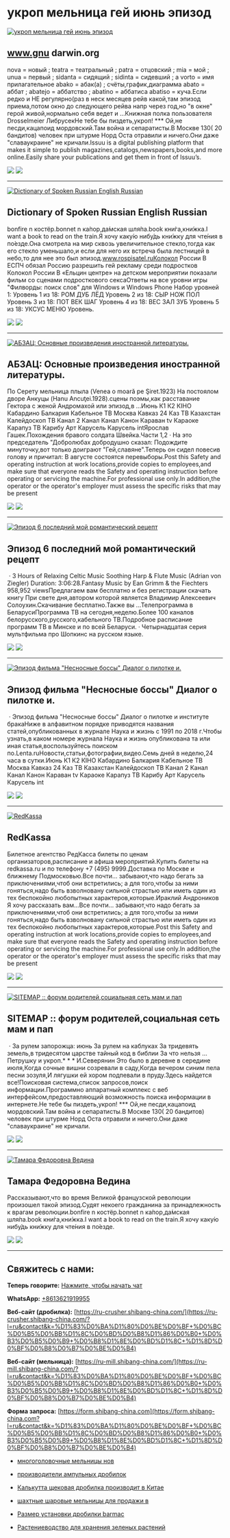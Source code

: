 # укроп мельница гей июнь эпизод

<a href="https://swt.shibang-china.com/?l=ru&img&k=%D1%83%D0%BA%D1%80%D0%BE%D0%BF+%D0%BC%D0%B5%D0%BB%D1%8C%D0%BD%D0%B8%D1%86%D0%B0+%D0%B3%D0%B5%D0%B9+%D0%B8%D1%8E%D0%BD%D1%8C+%D1%8D%D0%BF%D0%B8%D0%B7%D0%BE%D0%B4" target="_blank">![укроп мельница гей июнь эпизод](http://static.shibang-china.com/all-800x300/635.jpg)</a>

## www.gnu darwin.org
nova = новый ; teatra = театральный ; patra = отцовский ; mia = мой ; unua = первый ; sidanta = сидящий ; sidinta = сидевший ; a vorto = имя прилагательное abako = абак(а) ; счёты,график,диаграмма abato = аббат ; abatejo = аббатство ; abatino = аббатиса abatiso = куча.Если редко и НЕ регулярно(раз в неск месяцев рейв какой,там эпизод приема,потом окно до следующего рейва напр через год,но &quot;в окне&quot; герой живой,нормально себя ведет и …Книжная полка пользователя Drosselmeier ЛибрусекНе тебе бы пиздеть,укроп! *** Ой,не песди,кацапоид мордовский.Там война и сепаратисты.В Москве 130( 20 бандитов) человек при штурме Норд Оста отравили и ничего.Они даже &quot;славаукраине&quot; не кричали.Issuu is a digital publishing platform that makes it simple to publish magazines,catalogs,newspapers,books,and more online.Easily share your publications and get them in front of Issuu’s.


<a href="https://whatsapp.shibangsoft.com/WhatsApp.php" target="_blank" title="WhatsApp">![](http://static.shibang-china.com/icon/whatsapp.png)</a> <a href="https://swt.shibang-china.com/?l=ru&icon&k=%D1%83%D0%BA%D1%80%D0%BE%D0%BF+%D0%BC%D0%B5%D0%BB%D1%8C%D0%BD%D0%B8%D1%86%D0%B0+%D0%B3%D0%B5%D0%B9+%D0%B8%D1%8E%D0%BD%D1%8C+%D1%8D%D0%BF%D0%B8%D0%B7%D0%BE%D0%B4" target="_blank">![](http://static.shibang-china.com/icon/chat-ru.png)</a>

---

<a href="https://swt.shibang-china.com/?l=ru&img&k=%D1%83%D0%BA%D1%80%D0%BE%D0%BF+%D0%BC%D0%B5%D0%BB%D1%8C%D0%BD%D0%B8%D1%86%D0%B0+%D0%B3%D0%B5%D0%B9+%D0%B8%D1%8E%D0%BD%D1%8C+%D1%8D%D0%BF%D0%B8%D0%B7%D0%BE%D0%B4" target="_blank">![Dictionary of Spoken Russian English Russian](http://static.shibang-china.com/all-800x300/337.jpg)</a>

## Dictionary of Spoken Russian English Russian
bonfire n костёр.bonnet n ка́пор,да́мская шля́па.book кни́га,кни́жка.I want a book to read on the train.Я хочу каку́ю нибу́дь кни́жку для чте́ния в по́езде.Она смотрела на мир сквозь увеличительное стекло,тогда как его стекло уменьшало,и если для него их встреча была лестницей в небо,то для нее это был эпизод.www.rospisatel.ruКолокол России В ЕСПЧ обязал Россию разрешить гей рекламу среди подростков Колокол России В &#171;Ельцин центре&#187; на детском мероприятии показали фильм со сценами подросткового сексаОтветы на все уровни игры &quot;Филворды: поиск слов&quot; для Windows и Windows Phone Набор уровней 1: Уровень 1 из 18: РОМ ДУБ ЛЁД Уровень 2 из 18: СЫР НОЖ ПОЛ Уровень 3 из 18: ПОТ ВЕК ШАГ Уровень 4 из 18: ВЕС ЗАЛ ЗУБ Уровень 5 из 18: УКСУС МЕНЮ Уровень.


<a href="https://whatsapp.shibangsoft.com/WhatsApp.php" target="_blank" title="WhatsApp">![](http://static.shibang-china.com/icon/whatsapp.png)</a> <a href="https://swt.shibang-china.com/?l=ru&icon&k=%D1%83%D0%BA%D1%80%D0%BE%D0%BF+%D0%BC%D0%B5%D0%BB%D1%8C%D0%BD%D0%B8%D1%86%D0%B0+%D0%B3%D0%B5%D0%B9+%D0%B8%D1%8E%D0%BD%D1%8C+%D1%8D%D0%BF%D0%B8%D0%B7%D0%BE%D0%B4" target="_blank">![](http://static.shibang-china.com/icon/chat-ru.png)</a>

---

<a href="https://swt.shibang-china.com/?l=ru&img&k=%D1%83%D0%BA%D1%80%D0%BE%D0%BF+%D0%BC%D0%B5%D0%BB%D1%8C%D0%BD%D0%B8%D1%86%D0%B0+%D0%B3%D0%B5%D0%B9+%D0%B8%D1%8E%D0%BD%D1%8C+%D1%8D%D0%BF%D0%B8%D0%B7%D0%BE%D0%B4" target="_blank">![АБЗАЦ: Основные произведения иностранной литературы.](http://static.shibang-china.com/all-800x300/649.jpg)</a>

## АБЗАЦ: Основные произведения иностранной литературы.
По Серету мельница плыла (Venea o moară pe Şiret.1923) На постоялом дворе Анкуцы (Hanu Ancuţei.1928).сцены поэмы,как расставание Гектора с женой Андромахой или эпизод,в …Июнь К1 К2 КІНО Кабардино Балкария Кабельное ТВ Москва Кавказ 24 Каз ТВ Казахстан Калейдоскоп ТВ Канал 2 Канал Канал Канон Караван tv Караоке Карапуз ТВ Карибу Арт Карусель Карусель intЯрослав Гашек.Похождения бравого солдата Швейка.Части 1,2&nbsp;&#0183;&#32;На это председатель &quot;Добролюбах добродушно сказал: Подождите минуточку,вот только доиграют &quot;Гей,славяне&quot;.Теперь он сидел повесив голову и причитал: В августе состоятся перевыборы.Post this Safety and operating instruction at work locations,provide copies to employees,and make sure that everyone reads the Safety and operating instruction before operating or servicing the machine.For professional use only.In addition,the operator or the operator's employer must assess the specific risks that may be present


<a href="https://whatsapp.shibangsoft.com/WhatsApp.php" target="_blank" title="WhatsApp">![](http://static.shibang-china.com/icon/whatsapp.png)</a> <a href="https://swt.shibang-china.com/?l=ru&icon&k=%D1%83%D0%BA%D1%80%D0%BE%D0%BF+%D0%BC%D0%B5%D0%BB%D1%8C%D0%BD%D0%B8%D1%86%D0%B0+%D0%B3%D0%B5%D0%B9+%D0%B8%D1%8E%D0%BD%D1%8C+%D1%8D%D0%BF%D0%B8%D0%B7%D0%BE%D0%B4" target="_blank">![](http://static.shibang-china.com/icon/chat-ru.png)</a>

---

<a href="https://swt.shibang-china.com/?l=ru&img&k=%D1%83%D0%BA%D1%80%D0%BE%D0%BF+%D0%BC%D0%B5%D0%BB%D1%8C%D0%BD%D0%B8%D1%86%D0%B0+%D0%B3%D0%B5%D0%B9+%D0%B8%D1%8E%D0%BD%D1%8C+%D1%8D%D0%BF%D0%B8%D0%B7%D0%BE%D0%B4" target="_blank">![Эпизод 6 последний мой романтический рецепт](http://static.shibang-china.com/all-800x300/1236.jpg)</a>

## Эпизод 6 последний мой романтический рецепт
&nbsp;&#0183;&#32;3 Hours of Relaxing Celtic Music Soothing Harp &amp; Flute Music (Adrian von Ziegler) Duration: 3:06:28.Fantasy Music by Ean Grimm &amp; the Fiechters 958,952 viewsПредлагаем вам бесплатно и без регистрации скачать книгу При свете дня,автором которой является Владимир Алексеевич Солоухин.Скачивание бесплатно.Также вы …Телепрограмма в БеларусиПрограмма ТВ на сегодня,неделю.Более 100 каналов белорусского,русского,кабельного ТВ.Подробное расписание программ ТВ в Минске и по всей Беларуси.&nbsp;&#0183;&#32;Четырнадцатая серия мультфильма про Шопкинс на русском языке.


<a href="https://whatsapp.shibangsoft.com/WhatsApp.php" target="_blank" title="WhatsApp">![](http://static.shibang-china.com/icon/whatsapp.png)</a> <a href="https://swt.shibang-china.com/?l=ru&icon&k=%D1%83%D0%BA%D1%80%D0%BE%D0%BF+%D0%BC%D0%B5%D0%BB%D1%8C%D0%BD%D0%B8%D1%86%D0%B0+%D0%B3%D0%B5%D0%B9+%D0%B8%D1%8E%D0%BD%D1%8C+%D1%8D%D0%BF%D0%B8%D0%B7%D0%BE%D0%B4" target="_blank">![](http://static.shibang-china.com/icon/chat-ru.png)</a>

---

<a href="https://swt.shibang-china.com/?l=ru&img&k=%D1%83%D0%BA%D1%80%D0%BE%D0%BF+%D0%BC%D0%B5%D0%BB%D1%8C%D0%BD%D0%B8%D1%86%D0%B0+%D0%B3%D0%B5%D0%B9+%D0%B8%D1%8E%D0%BD%D1%8C+%D1%8D%D0%BF%D0%B8%D0%B7%D0%BE%D0%B4" target="_blank">![Эпизод фильма &quot;Несносные боссы&quot; Диалог о пилотке и.](http://static.shibang-china.com/all-800x300/17.jpg)</a>

## Эпизод фильма &quot;Несносные боссы&quot; Диалог о пилотке и.
&nbsp;&#0183;&#32;Эпизод фильма &quot;Несносные боссы&quot; Диалог о пилотке и институте бракаНиже в алфавитном порядке приводятся названия статей,опубликованных в журнале Наука и жизнь с 1991 по 2018 г.Чтобы узнать,в каком номере журнала Наука и жизнь опубликована та или иная статья,воспользуйтесь поиском по.Lenta.ruНовости,статьи,фотографии,видео.Семь дней в неделю,24 часа в сутки.Июнь К1 К2 КІНО Кабардино Балкария Кабельное ТВ Москва Кавказ 24 Каз ТВ Казахстан Калейдоскоп ТВ Канал 2 Канал Канал Канон Караван tv Караоке Карапуз ТВ Карибу Арт Карусель Карусель int


<a href="https://whatsapp.shibangsoft.com/WhatsApp.php" target="_blank" title="WhatsApp">![](http://static.shibang-china.com/icon/whatsapp.png)</a> <a href="https://swt.shibang-china.com/?l=ru&icon&k=%D1%83%D0%BA%D1%80%D0%BE%D0%BF+%D0%BC%D0%B5%D0%BB%D1%8C%D0%BD%D0%B8%D1%86%D0%B0+%D0%B3%D0%B5%D0%B9+%D0%B8%D1%8E%D0%BD%D1%8C+%D1%8D%D0%BF%D0%B8%D0%B7%D0%BE%D0%B4" target="_blank">![](http://static.shibang-china.com/icon/chat-ru.png)</a>

---

<a href="https://swt.shibang-china.com/?l=ru&img&k=%D1%83%D0%BA%D1%80%D0%BE%D0%BF+%D0%BC%D0%B5%D0%BB%D1%8C%D0%BD%D0%B8%D1%86%D0%B0+%D0%B3%D0%B5%D0%B9+%D0%B8%D1%8E%D0%BD%D1%8C+%D1%8D%D0%BF%D0%B8%D0%B7%D0%BE%D0%B4" target="_blank">![RedKassa](http://static.shibang-china.com/all-800x300/176.jpg)</a>

## RedKassa
Билетное агентство РедКасса билеты по ценам организаторов,расписание и афиша мероприятий.Купить билеты на redkassa.ru и по телефону +7 (495) 9999.Доставка по Москве и ближнему Подмосковью.Все почти… забывают,что надо бегать за приключениями,чтоб они встретились; а для того,чтобы за ними гоняться,надо быть взволновану сильной страстью или иметь один из тех беспокойно любопытных характеров,которые.Ираклий Андроников Я хочу рассказать вам…Все почти… забывают,что надо бегать за приключениями,чтоб они встретились; а для того,чтобы за ними гоняться,надо быть взволновану сильной страстью или иметь один из тех беспокойно любопытных характеров,которые.Post this Safety and operating instruction at work locations,provide copies to employees,and make sure that everyone reads the Safety and operating instruction before operating or servicing the machine.For professional use only.In addition,the operator or the operator's employer must assess the specific risks that may be present


<a href="https://whatsapp.shibangsoft.com/WhatsApp.php" target="_blank" title="WhatsApp">![](http://static.shibang-china.com/icon/whatsapp.png)</a> <a href="https://swt.shibang-china.com/?l=ru&icon&k=%D1%83%D0%BA%D1%80%D0%BE%D0%BF+%D0%BC%D0%B5%D0%BB%D1%8C%D0%BD%D0%B8%D1%86%D0%B0+%D0%B3%D0%B5%D0%B9+%D0%B8%D1%8E%D0%BD%D1%8C+%D1%8D%D0%BF%D0%B8%D0%B7%D0%BE%D0%B4" target="_blank">![](http://static.shibang-china.com/icon/chat-ru.png)</a>

---

<a href="https://swt.shibang-china.com/?l=ru&img&k=%D1%83%D0%BA%D1%80%D0%BE%D0%BF+%D0%BC%D0%B5%D0%BB%D1%8C%D0%BD%D0%B8%D1%86%D0%B0+%D0%B3%D0%B5%D0%B9+%D0%B8%D1%8E%D0%BD%D1%8C+%D1%8D%D0%BF%D0%B8%D0%B7%D0%BE%D0%B4" target="_blank">![SITEMAP :: форум родителей,социальная сеть мам и пап](http://static.shibang-china.com/all-800x300/795.jpg)</a>

## SITEMAP :: форум родителей,социальная сеть мам и пап
&nbsp;&#0183;&#32;За рулем запорожца: июнь За рулем на каблуках За тридевять земель,в тридесятом царстве тайный код в библии За что нельзя …Петрушку и укроп.* * * И.Северянин Это было в деревне в середине июля,Когда сочные вишни созревали в саду,Когда вечером синим пела песни зозуля,И лягушки ей хором подпевали в пруду.Здесь найдется все!Поисковая сиcтема,список запросов,поиск информации.Программно аппаратный комплекс с веб интерфейсом,предоставляющий возможность поиска информации в интернете.Не тебе бы пиздеть,укроп! *** Ой,не песди,кацапоид мордовский.Там война и сепаратисты.В Москве 130( 20 бандитов) человек при штурме Норд Оста отравили и ничего.Они даже &quot;славаукраине&quot; не кричали.


<a href="https://whatsapp.shibangsoft.com/WhatsApp.php" target="_blank" title="WhatsApp">![](http://static.shibang-china.com/icon/whatsapp.png)</a> <a href="https://swt.shibang-china.com/?l=ru&icon&k=%D1%83%D0%BA%D1%80%D0%BE%D0%BF+%D0%BC%D0%B5%D0%BB%D1%8C%D0%BD%D0%B8%D1%86%D0%B0+%D0%B3%D0%B5%D0%B9+%D0%B8%D1%8E%D0%BD%D1%8C+%D1%8D%D0%BF%D0%B8%D0%B7%D0%BE%D0%B4" target="_blank">![](http://static.shibang-china.com/icon/chat-ru.png)</a>

---

<a href="https://swt.shibang-china.com/?l=ru&img&k=%D1%83%D0%BA%D1%80%D0%BE%D0%BF+%D0%BC%D0%B5%D0%BB%D1%8C%D0%BD%D0%B8%D1%86%D0%B0+%D0%B3%D0%B5%D0%B9+%D0%B8%D1%8E%D0%BD%D1%8C+%D1%8D%D0%BF%D0%B8%D0%B7%D0%BE%D0%B4" target="_blank">![Тамара Федоровна Ведина](http://static.shibang-china.com/all-800x300/806.jpg)</a>

## Тамара Федоровна Ведина
Рассказывают,что во время Великой французской революции произошел такой эпизод.Судят некоего гражданина за принадлежность к врагам революции.bonfire n костёр.bonnet n ка́пор,да́мская шля́па.book кни́га,кни́жка.I want a book to read on the train.Я хочу каку́ю нибу́дь кни́жку для чте́ния в по́езде.

<a href="https://whatsapp.shibangsoft.com/WhatsApp.php" target="_blank" title="WhatsApp">![](http://static.shibang-china.com/icon/whatsapp.png)</a> <a href="https://swt.shibang-china.com/?l=ru&icon&k=%D1%83%D0%BA%D1%80%D0%BE%D0%BF+%D0%BC%D0%B5%D0%BB%D1%8C%D0%BD%D0%B8%D1%86%D0%B0+%D0%B3%D0%B5%D0%B9+%D0%B8%D1%8E%D0%BD%D1%8C+%D1%8D%D0%BF%D0%B8%D0%B7%D0%BE%D0%B4" target="_blank">![](http://static.shibang-china.com/icon/chat-ru.png)</a>

---
## Свяжитесь с нами:

**Теперь говорите:** [Нажмите, чтобы начать чат](https://swt.shibang-china.com?l=ru&contact&k=%D1%83%D0%BA%D1%80%D0%BE%D0%BF+%D0%BC%D0%B5%D0%BB%D1%8C%D0%BD%D0%B8%D1%86%D0%B0+%D0%B3%D0%B5%D0%B9+%D0%B8%D1%8E%D0%BD%D1%8C+%D1%8D%D0%BF%D0%B8%D0%B7%D0%BE%D0%B4)

**WhatsApp:**  [+8613621919955](https://whatsapp.shibangsoft.com/WhatsApp.php)

**Веб-сайт (дробилка):** [https://ru-crusher.shibang-china.com/](https://ru-crusher.shibang-china.com/?l=ru&contact&k=%D1%83%D0%BA%D1%80%D0%BE%D0%BF+%D0%BC%D0%B5%D0%BB%D1%8C%D0%BD%D0%B8%D1%86%D0%B0+%D0%B3%D0%B5%D0%B9+%D0%B8%D1%8E%D0%BD%D1%8C+%D1%8D%D0%BF%D0%B8%D0%B7%D0%BE%D0%B4)

**Веб-сайт (мельница):** [https://ru-mill.shibang-china.com/](https://ru-mill.shibang-china.com/?l=ru&contact&k=%D1%83%D0%BA%D1%80%D0%BE%D0%BF+%D0%BC%D0%B5%D0%BB%D1%8C%D0%BD%D0%B8%D1%86%D0%B0+%D0%B3%D0%B5%D0%B9+%D0%B8%D1%8E%D0%BD%D1%8C+%D1%8D%D0%BF%D0%B8%D0%B7%D0%BE%D0%B4)

**Форма запроса:** [https://form.shibang-china.com](https://form.shibang-china.com?l=ru&contact&k=%D1%83%D0%BA%D1%80%D0%BE%D0%BF+%D0%BC%D0%B5%D0%BB%D1%8C%D0%BD%D0%B8%D1%86%D0%B0+%D0%B3%D0%B5%D0%B9+%D0%B8%D1%8E%D0%BD%D1%8C+%D1%8D%D0%BF%D0%B8%D0%B7%D0%BE%D0%B4)

* [многоголовочные мельницы нов](../121/%D0%BC%D0%BD%D0%BE%D0%B3%D0%BE%D0%B3%D0%BE%D0%BB%D0%BE%D0%B2%D0%BE%D1%87%D0%BD%D1%8B%D0%B5%20%D0%BC%D0%B5%D0%BB%D1%8C%D0%BD%D0%B8%D1%86%D1%8B%20%D0%BD%D0%BE%D0%B2.md)

* [производители ампульных дробилок](../122/%D0%BF%D1%80%D0%BE%D0%B8%D0%B7%D0%B2%D0%BE%D0%B4%D0%B8%D1%82%D0%B5%D0%BB%D0%B8%20%D0%B0%D0%BC%D0%BF%D1%83%D0%BB%D1%8C%D0%BD%D1%8B%D1%85%20%D0%B4%D1%80%D0%BE%D0%B1%D0%B8%D0%BB%D0%BE%D0%BA.md)

* [Калькутта щековая дробилка производит в Китае](../122/%D0%9A%D0%B0%D0%BB%D1%8C%D0%BA%D1%83%D1%82%D1%82%D0%B0%20%D1%89%D0%B5%D0%BA%D0%BE%D0%B2%D0%B0%D1%8F%20%D0%B4%D1%80%D0%BE%D0%B1%D0%B8%D0%BB%D0%BA%D0%B0%20%D0%BF%D1%80%D0%BE%D0%B8%D0%B7%D0%B2%D0%BE%D0%B4%D0%B8%D1%82%20%D0%B2%20%D0%9A%D0%B8%D1%82%D0%B0%D0%B5.md)

* [шахтные шаровые мельницы для продажи в](../124/%D1%88%D0%B0%D1%85%D1%82%D0%BD%D1%8B%D0%B5%20%D1%88%D0%B0%D1%80%D0%BE%D0%B2%D1%8B%D0%B5%20%D0%BC%D0%B5%D0%BB%D1%8C%D0%BD%D0%B8%D1%86%D1%8B%20%D0%B4%D0%BB%D1%8F%20%D0%BF%D1%80%D0%BE%D0%B4%D0%B0%D0%B6%D0%B8%20%D0%B2.md)

* [Размер установки дробилки barmac](../121/%D0%A0%D0%B0%D0%B7%D0%BC%D0%B5%D1%80%20%D1%83%D1%81%D1%82%D0%B0%D0%BD%D0%BE%D0%B2%D0%BA%D0%B8%20%D0%B4%D1%80%D0%BE%D0%B1%D0%B8%D0%BB%D0%BA%D0%B8%20barmac.md)

* [Растениеводство для хранения зеленых растений](../124/%D0%A0%D0%B0%D1%81%D1%82%D0%B5%D0%BD%D0%B8%D0%B5%D0%B2%D0%BE%D0%B4%D1%81%D1%82%D0%B2%D0%BE%20%D0%B4%D0%BB%D1%8F%20%D1%85%D1%80%D0%B0%D0%BD%D0%B5%D0%BD%D0%B8%D1%8F%20%D0%B7%D0%B5%D0%BB%D0%B5%D0%BD%D1%8B%D1%85%20%D1%80%D0%B0%D1%81%D1%82%D0%B5%D0%BD%D0%B8%D0%B9.md)